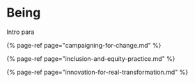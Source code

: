 # Being

Intro para

{% page-ref page="campaigning-for-change.md" %}

{% page-ref page="inclusion-and-equity-practice.md" %}

{% page-ref page="innovation-for-real-transformation.md" %}



